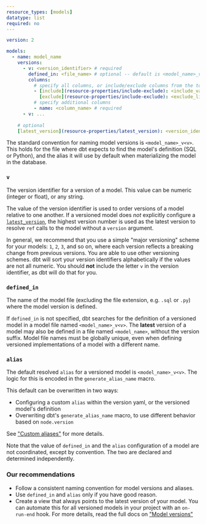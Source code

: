 ```yaml
---
resource_types: [models]
datatype: list
required: no
---
```



<File name='models/<schema>.yml'>

```yml
version: 2

models:
  - name: model_name
    versions:
      - v: <version_identifier> # required
        defined_in: <file_name> # optional -- default is <model_name>_v<v>
        columns:
          # specify all columns, or include/exclude columns from the top-level model YAML definition
          - [include](resource-properties/include-exclude): <include_value>
            [exclude](resource-properties/include-exclude): <exclude_list>
          # specify additional columns
          - name: <column_name> # required
      - v: ...
    
    # optional
    [latest_version](resource-properties/latest_version): <version_identifier> 
```

</File>

The standard convention for naming model versions is `<model_name>_v<v>`. This holds for the file where dbt expects to find the model's definition (SQL or Python), and the alias it will use by default when materializing the model in the database.

### `v`

The version identifier for a version of a model. This value can be numeric (integer or float), or any string.

The value of the version identifier is used to order versions of a model relative to one another. If a versioned model does _not_ explicitly configure a [`latest_version`](resource-properties/latest_version), the highest version number is used as the latest version to resolve `ref` calls to the model without a `version` argument.

In general, we recommend that you use a simple "major versioning" scheme for your models: `1`, `2`, `3`, and so on, where each version reflects a breaking change from previous versions. You are able to use other versioning schemes. dbt will sort your version identifiers alphabetically if the values are not all numeric. You should **not** include the letter `v` in the version identifier, as dbt will do that for you.

### `defined_in`

The name of the model file (excluding the file extension, e.g. `.sql` or `.py`) where the model version is defined.

If `defined_in` is not specified, dbt searches for the definition of a versioned model in a model file named `<model_name>_v<v>`. The **latest** version of a model may also be defined in a file named `<model_name>`, without the version suffix. Model file names must be globally unique, even when defining versioned implementations of a model with a different name.

### `alias`

The default resolved `alias` for a versioned model is `<model_name>_v<v>`. The logic for this is encoded in the `generate_alias_name` macro.

This default can be overwritten in two ways:
- Configuring a custom `alias` within the version yaml, or the versioned model's definition
- Overwriting dbt's `generate_alias_name` macro, to use different behavior based on `node.version`

See ["Custom aliases"](https://docs.getdbt.com/docs/build/custom-aliases) for more details.

Note that the value of `defined_in` and the `alias` configuration of a model are not coordinated, except by convention. The two are declared and determined independently.

### Our recommendations
- Follow a consistent naming convention for model versions and aliases.
- Use `defined_in` and `alias` only if you have good reason.
- Create a view that always points to the latest version of your model. You can automate this for all versioned models in your project with an `on-run-end` hook. For more details, read the full docs on ["Model versions"](model-versions#configuring-database-location-with-alias)
